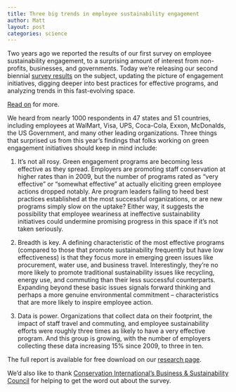 ```yaml
---
title: Three big trends in employee sustainability engagement
author: Matt
layout: post
categories: science
---
```


Two years ago we reported the results of our first survey on employee sustainability engagement, to a surprising amount of interest from non-profits, businesses, and governments. Today we’re releasing our second biennial [survey results](http://attachments.brighterplanet.com/press_items/local_copies/105/original/employee_engagement_2011.pdf?1322867541) on the subject, updating the picture of engagement initiatives, digging deeper into best practices for effective programs, and analyzing trends in this fast-evolving space.

[Read on](/2011/12/06/three-big-trends-in-employee-sustainability-engagement) for more.

<!-- more start -->

We heard from nearly 1000 respondents in 47 states and 51 countries, including employees at WalMart, Visa, UPS, Coca-Cola, Exxon, McDonalds, the US Government, and many other leading organizations. Three things that surprised us from this year’s findings that folks working on green engagement initiatives should keep in mind include:

1. It’s not all rosy. Green engagement programs are becoming less effective as they spread. Employers are promoting staff conservation at higher rates than in 2009, but the number of programs rated as “very effective” or “somewhat effective” at actually eliciting green employee actions dropped notably. Are program leaders failing to heed best practices established at the most successful organizations, or are new programs simply slow on the uptake? Either way, it suggests the possibility that employee weariness at ineffective sustainability initiatives could undermine promising progress in this space if it’s not taken seriously.

2. Breadth is key. A defining characteristic of the most effective programs (compared to those that promote sustainability frequently but have low effectiveness) is that they focus more in emerging green issues like procurement, water use, and business travel. Interestingly, they’re no more likely to promote traditional sustainability issues like recycling, energy use, and commuting than their less successful counterparts. Expanding beyond these basic issues signals forward thinking and perhaps a more genuine environmental commitment – characteristics that are more likely to inspire employee action.

3. Data is power. Organizations that collect data on their footprint, the impact of staff travel and commuting, and employee sustainability efforts were roughly three times as likely to have a very effective program. And this group is growing, with the number of employers collecting these data increasing 15% since 2009, to three in ten.

The full report is available for free download on our [research page](http://brighterplanet.com/research).

We’d also like to thank [Conservation International’s Business & Sustainability Council](http://www.conservation.org/sites/celb/key_initiatives/bsc/Pages/main.aspx) for helping to get the word out about the survey.

<!-- more end -->